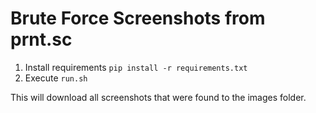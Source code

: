 # Brute Force Screenshots from prnt.sc

1) Install requirements `pip install -r requirements.txt`
2) Execute `run.sh`

This will download all screenshots that were found to the
images folder.